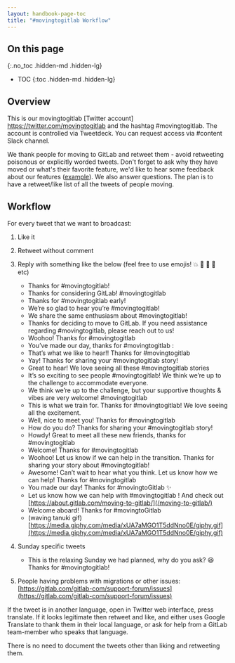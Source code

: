```yaml
---
layout: handbook-page-toc
title: "#movingtogitlab Workflow"
---
```


## On this page
{:.no_toc .hidden-md .hidden-lg}

- TOC
{:toc .hidden-md .hidden-lg}

## Overview

This is our movingtogitlab [Twitter account] https://twitter.com/movingtogitlab and the hashtag #movingtogitlab. The account is controlled via Tweetdeck. You can request access via #content Slack channel. 

We thank people for moving to GitLab and retweet them - avoid retweeting poisonous or explicitly worded tweets.  Don't forget to ask why they have moved or what's their favorite feature, we'd like to hear some feedback about our features ([example](https://twitter.com/damongentry/status/1136623462556979200)).  We also answer questions. The plan is to have a retweet/like list of all the tweets of people moving. 

## Workflow

For every tweet that we want to broadcast:
1. Like it

1. Retweet without comment

1. Reply with something like the below (feel free to use emojis! :boom: :tada: :wave: :rocket:   etc)
    * Thanks for #movingtogitlab! 
    * Thanks for considering GitLab! #movingtogitlab  
   * Thanks for #movingtogitlab early!  
   * We’re so glad to hear you’re #movingtogitlab! 
   * We share the same enthusiasm about #movingtogitlab!
   * Thanks for deciding to move to GitLab.  If you need assistance regarding #movingtogitlab, please reach out to us!
   * Woohoo! Thanks for #movingtogitlab  
   * You’ve made our day, thanks for #movingtogitlab : 
   * That’s what we like to hear!! Thanks for #movingtogitlab   
   * Yay! Thanks for sharing your #movingtogitlab story! 
   * Great to hear! We love seeing all these #movingtogitlab stories  
   * It’s so exciting to see people #movingtogitlab! We think we’re up to the challenge to accommodate everyone. 
   * We think we’re up to the challenge, but your supportive thoughts & vibes are very welcome!  #movingtogitlab
   * This is what we train for. Thanks for #movingtogitlab! We love seeing all the excitement. 
   * Well, nice to meet you!  Thanks for #movingtogitlab
   * How do you do?  Thanks for sharing your #movingtogitlab story! 
   * Howdy!  Great to meet all these new friends, thanks for #movingtogitlab
   * Welcome! Thanks for #movingtogitlab
   * Woohoo! Let us know if we can help in the transition.  Thanks for sharing your story about #movingtogitlab!
   * Awesome! Can’t wait to hear what you think. Let us know how we can help!  Thanks for #movingtogitlab
   * You made our day! Thanks for #movingtoGitlab :sparkles:
   * Let us know how we can help with #movingtogitlab !  And check out [https://about.gitlab.com/moving-to-gitlab/](/moving-to-gitlab/)
   * Welcome aboard!  Thanks for #movingtoGitlab 
   * (waving tanuki gif) [https://media.giphy.com/media/xUA7aMGO1T5ddNno0E/giphy.gif](https://media.giphy.com/media/xUA7aMGO1T5ddNno0E/giphy.gif)
1. Sunday specific tweets
    * This is the relaxing Sunday we had planned, why do you ask? :laughing:   Thanks for #movingtogitlab! 
1. People having problems with migrations or other issues: [https://gitlab.com/gitlab-com/support-forum/issues](https://gitlab.com/gitlab-com/support-forum/issues)



If the tweet is in another language, open in Twitter web interface, press translate. If it looks legitimate then retweet and like, and either uses Google Translate to thank them in their local language, or ask for help from a GitLab team-member who speaks that language.


There is no need to document the tweets other than liking and retweeting them.


